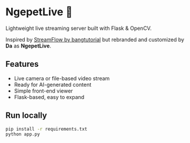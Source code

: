 # NgepetLive 🎥

Lightweight live streaming server built with Flask & OpenCV.

Inspired by [StreamFlow by bangtutorial](https://github.com/bangtutorial/StreamFlow)
but rebranded and customized by **Da** as **NgepetLive**.

## Features
- Live camera or file-based video stream
- Ready for AI-generated content
- Simple front-end viewer
- Flask-based, easy to expand

## Run locally
```bash
pip install -r requirements.txt
python app.py
